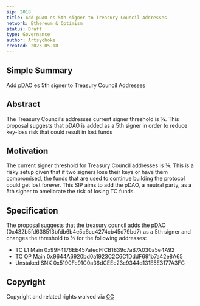 ```yaml
---
sip: 2018
title: Add pDAO es 5th signer to Treasury Council Addresses
network: Ethereum & Optimism
status: Draft
type: Governance
author: Artsychoke
created: 2023-05-18
---
```


## Simple Summary
Add pDAO es 5th signer to Treasury Council Addresses

## Abstract
The Treasury Council’s addresses current signer threshold is ¾. This proposal suggests that pDAO is added as a 5th signer in order to reduce key-loss risk that could result in lost funds

## Motivation
The current signer threshold for Treasury Council addresses is ¾. This is a risky setup given that if two signers lose their keys or have them compromised, the funds that are used to continue building the protocol could get lost forever. This SIP aims to add the pDAO, a neutral party, as a 5th signer to ameliorate the risk of losing TC funds. 

## Specification
The proposal suggests that the treasury council adds the pDAO (0x432b5fd638513bfdb6b4e5c6cc4274cb45d79bd7) as a 5th signer and changes the threshold to ⅗ for the following addresses:

- TC  L1 Main 0x99F4176EE457afedFfCB1839c7aB7A030a5e4A92
- TC OP Main 0x9644A6920bd0a1923C2C6C1DddF691b7a42e8A65 
- Unstaked SNX 0x5190Fc91C0a36dCEEc23c9344d131E5E3177A3FC

## Copyright
Copyright and related rights waived via [CC](https://creativecommons.org/publicdomain/zero/1.0/)
